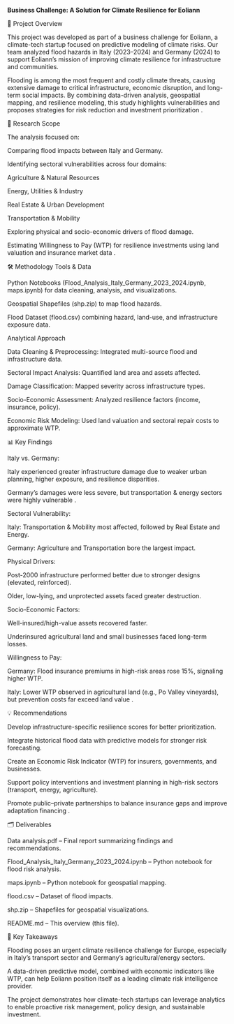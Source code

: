 **Business Challenge: A Solution for Climate Resilience for Eoliann**

📌 Project Overview

This project was developed as part of a business challenge for Eoliann, a climate-tech startup focused on predictive modeling of climate risks. Our team analyzed flood hazards in Italy (2023–2024) and Germany (2024) to support Eoliann’s mission of improving climate resilience for infrastructure and communities.

Flooding is among the most frequent and costly climate threats, causing extensive damage to critical infrastructure, economic disruption, and long-term social impacts. By combining data-driven analysis, geospatial mapping, and resilience modeling, this study highlights vulnerabilities and proposes strategies for risk reduction and investment prioritization
.

🔎 Research Scope

The analysis focused on:

Comparing flood impacts between Italy and Germany.

Identifying sectoral vulnerabilities across four domains:

Agriculture & Natural Resources

Energy, Utilities & Industry

Real Estate & Urban Development

Transportation & Mobility

Exploring physical and socio-economic drivers of flood damage.

Estimating Willingness to Pay (WTP) for resilience investments using land valuation and insurance market data
.

🛠️ Methodology
Tools & Data

Python Notebooks (Flood_Analysis_Italy_Germany_2023_2024.ipynb, maps.ipynb) for data cleaning, analysis, and visualizations.

Geospatial Shapefiles (shp.zip) to map flood hazards.

Flood Dataset (flood.csv) combining hazard, land-use, and infrastructure exposure data.

Analytical Approach

Data Cleaning & Preprocessing: Integrated multi-source flood and infrastructure data.

Sectoral Impact Analysis: Quantified land area and assets affected.

Damage Classification: Mapped severity across infrastructure types.

Socio-Economic Assessment: Analyzed resilience factors (income, insurance, policy).

Economic Risk Modeling: Used land valuation and sectoral repair costs to approximate WTP.

📊 Key Findings

Italy vs. Germany:

Italy experienced greater infrastructure damage due to weaker urban planning, higher exposure, and resilience disparities.

Germany’s damages were less severe, but transportation & energy sectors were highly vulnerable
.

Sectoral Vulnerability:

Italy: Transportation & Mobility most affected, followed by Real Estate and Energy.

Germany: Agriculture and Transportation bore the largest impact.

Physical Drivers:

Post-2000 infrastructure performed better due to stronger designs (elevated, reinforced).

Older, low-lying, and unprotected assets faced greater destruction.

Socio-Economic Factors:

Well-insured/high-value assets recovered faster.

Underinsured agricultural land and small businesses faced long-term losses.

Willingness to Pay:

Germany: Flood insurance premiums in high-risk areas rose 15%, signaling higher WTP.

Italy: Lower WTP observed in agricultural land (e.g., Po Valley vineyards), but prevention costs far exceed land value
.

💡 Recommendations

Develop infrastructure-specific resilience scores for better prioritization.

Integrate historical flood data with predictive models for stronger risk forecasting.

Create an Economic Risk Indicator (WTP) for insurers, governments, and businesses.

Support policy interventions and investment planning in high-risk sectors (transport, energy, agriculture).

Promote public–private partnerships to balance insurance gaps and improve adaptation financing
.

🗂️ Deliverables

Data analysis.pdf – Final report summarizing findings and recommendations.

Flood_Analysis_Italy_Germany_2023_2024.ipynb – Python notebook for flood risk analysis.

maps.ipynb – Python notebook for geospatial mapping.

flood.csv – Dataset of flood impacts.

shp.zip – Shapefiles for geospatial visualizations.

README.md – This overview (this file).

🚀 Key Takeaways

Flooding poses an urgent climate resilience challenge for Europe, especially in Italy’s transport sector and Germany’s agricultural/energy sectors.

A data-driven predictive model, combined with economic indicators like WTP, can help Eoliann position itself as a leading climate risk intelligence provider.

The project demonstrates how climate-tech startups can leverage analytics to enable proactive risk management, policy design, and sustainable investment.
